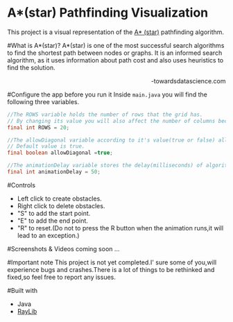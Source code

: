 # A*(star) Pathfinding Visualization 
This project is a visual representation of the [A* (star)](https://en.wikipedia.org/wiki/A*_search_algorithm) pathfinding algorithm.

#What is A*(star)?
A*(star) is one of the most successful search algorithms to find the shortest path between nodes or graphs. It is an informed search algorithm, as it uses information about path cost and also uses heuristics to find the solution.

<p align="right">-towardsdatascience.com</p>


#Configure the app before you run it
Inside `main.java` you will find the following three variables.

```java
//The ROWS variable holds the number of rows that the grid has.
// By changing its value you will also affect the number of columns because rows = columns.
final int ROWS = 20;

//The allowDiagonal variable according to it's value(true or false) allows diagonal movement.
// Default value is true.
final boolean allowDiagonal =true;

//The animationDelay variable stores the delay(milliseconds) of algorithm's visual representation.
final int animationDelay = 50;
```

#Controls
* Left click to create obstacles.
* Right click to delete obstacles.
* "S" to add the start point.
* "E" to add the end point.
* "R" to reset.(Do not to press the R button when the animation runs,it will lead to an exception.)


#Screenshots & Videos
coming soon ...


#Important note
This project is not yet completed.I' sure some of you,will experience bugs and crashes.There is a lot of things to be rethinked and fixed,so feel free to report any issues.

#Built with
* Java
* [RayLib](https://www.raylib.com/)